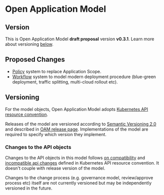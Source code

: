 
# Open Application Model

## Version

This is Open Application Model **draft proposal** version **v0.3.1**.
Learn more about versioning [below](#versioning).

## Proposed Changes

- [Policy](https://github.com/oam-dev/kubevela/blob/master/design/vela-core/workflow_policy.md#proposal) system to replace Application Scope.
- [Workflow](https://github.com/oam-dev/kubevela/blob/master/design/vela-core/workflow_policy.md#cue-based-workflow-task) system to model modern deployment procedure (blue-green deployment, traffic splitting, multi-cloud rollout etc).

## Versioning

For the model objects, Open Application Model adopts [Kubernetes API resource convention](https://github.com/kubernetes/community/blob/master/contributors/design-proposals/architecture/resource-management.md).

Releases of the model are versioned according to [Semantic Versioning 2.0](https://semver.org/spec/v2.0.0.html) and described in [OAM release page](https://github.com/oam-dev/spec/releases). Implementations of the model are required to specify which version they implement.

### Changes to the API objects

Changes to the API objects in this model follows [on compatibility](https://github.com/kubernetes/community/blob/master/contributors/devel/sig-architecture/api_changes.md#on-compatibility) and [incompatible api changes](https://github.com/kubernetes/community/blob/master/contributors/devel/sig-architecture/api_changes.md#incompatible-api-changes) defined in Kubernetes API resource convention. It doesn't couple with release version of the model.

Changes to the change process (e.g. governance model, review/approve process etc) itself are not currently versioned but may be independently versioned in the future.
